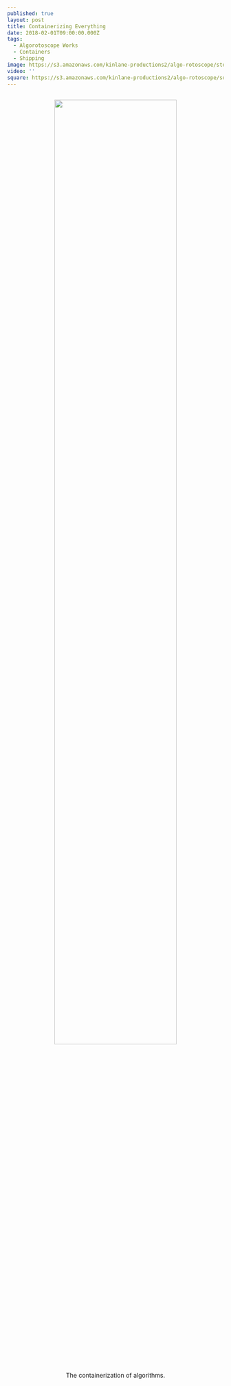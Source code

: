 ```yaml
---
published: true
layout: post
title: Containerizing Everything
date: 2018-02-01T09:00:00.000Z
tags:
  - Algorotoscope Works
  - Containers
  - Shipping
image: https://s3.amazonaws.com/kinlane-productions2/algo-rotoscope/stories/containership_dark_dali.jpg
video: ''
square: https://s3.amazonaws.com/kinlane-productions2/algo-rotoscope/square/containership_dark_dali_square.jpg
---
```

<p align="center"><img src="{{ page.image }}" width="75%" style="padding: 15px;" /></p>
<center>The containerization of algorithms.</center>

